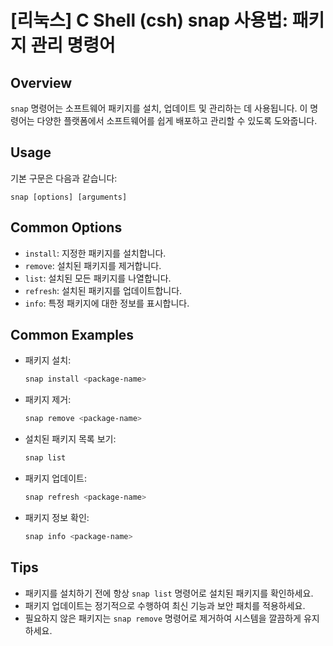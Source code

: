 # [리눅스] C Shell (csh) snap 사용법: 패키지 관리 명령어

## Overview
`snap` 명령어는 소프트웨어 패키지를 설치, 업데이트 및 관리하는 데 사용됩니다. 이 명령어는 다양한 플랫폼에서 소프트웨어를 쉽게 배포하고 관리할 수 있도록 도와줍니다.

## Usage
기본 구문은 다음과 같습니다:
```
snap [options] [arguments]
```

## Common Options
- `install`: 지정한 패키지를 설치합니다.
- `remove`: 설치된 패키지를 제거합니다.
- `list`: 설치된 모든 패키지를 나열합니다.
- `refresh`: 설치된 패키지를 업데이트합니다.
- `info`: 특정 패키지에 대한 정보를 표시합니다.

## Common Examples
- 패키지 설치:
  ```bash
  snap install <package-name>
  ```
- 패키지 제거:
  ```bash
  snap remove <package-name>
  ```
- 설치된 패키지 목록 보기:
  ```bash
  snap list
  ```
- 패키지 업데이트:
  ```bash
  snap refresh <package-name>
  ```
- 패키지 정보 확인:
  ```bash
  snap info <package-name>
  ```

## Tips
- 패키지를 설치하기 전에 항상 `snap list` 명령어로 설치된 패키지를 확인하세요.
- 패키지 업데이트는 정기적으로 수행하여 최신 기능과 보안 패치를 적용하세요.
- 필요하지 않은 패키지는 `snap remove` 명령어로 제거하여 시스템을 깔끔하게 유지하세요.
